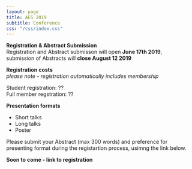 ```yaml
---
layout: page
title: AES 2019
subtitle: Conference
css: "/css/index.css"
---
```


**Registration & Abstract Submission**  
Registration and Abstract submisson will open **June 17th 2019**,  
submission of Abstracts will **close August 12 2019**

**Registration costs**  
*please note - registration automatically includes membership*

Student registration: ??  
Full member regstration: ??


**Presentation formats**
  
  - Short talks 
  - Long talks
  - Poster

  
Please submit your Abstract (max 300 words) and preference for presenting format during the registartion process, usimng the link below.
   
   
**Soon to come - link to registration**
